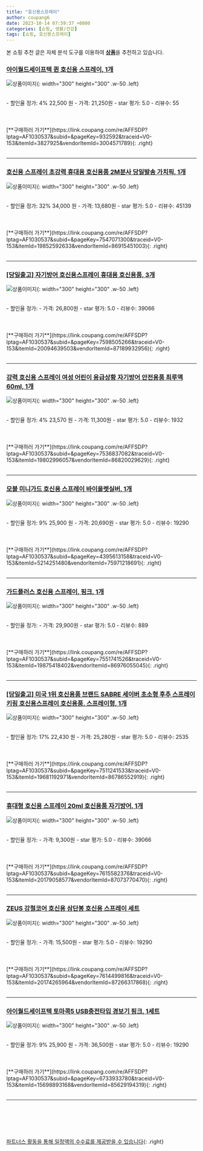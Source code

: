 ```yaml
---
title: "호신용스프레이"
author: coupang6
date: 2023-10-14 07:59:37 +0800
categories: [쇼핑, 생활/건강]
tags: [쇼핑, 호신용스프레이]
---
```


본 쇼핑 추천 글은 자체 분석 도구를 이용하여 [**상품**](https://link.coupang.com/a/bao1ui)을 추천하고 있습니다.

### [아이월드세이프텍 퀸 호신용 스프레이, 1개](https://link.coupang.com/re/AFFSDP?lptag=AF1030537&subid=&pageKey=932592&traceid=V0-153&itemId=3827925&vendorItemId=3004571789)

![상품이미지](https://thumbnail7.coupangcdn.com/thumbnails/remote/230x230ex/image/product/image/vendoritem/2016/05/18/3004571789/d24c9aad-abc7-44b0-ba74-1f9f884f987c.jpg){: width="300" height="300" .w-50 .left}


<br>
- 할인율 정가: 4%  22,500   원
- 가격: 21,250원
- star 평가: 5.0
- 리뷰수: 55
<br>
<br>
<br>
<br>
[**구매하러 가기**](https://link.coupang.com/re/AFFSDP?lptag=AF1030537&subid=&pageKey=932592&traceid=V0-153&itemId=3827925&vendorItemId=3004571789){: .right}
<br>
<br>

---

### [호신용 스프레이 초강력 휴대용 호신용품 2M분사 당일발송 가치픽, 1개](https://link.coupang.com/re/AFFSDP?lptag=AF1030537&subid=&pageKey=7547071300&traceid=V0-153&itemId=19852592633&vendorItemId=86915451003)

![상품이미지](https://thumbnail8.coupangcdn.com/thumbnails/remote/230x230ex/image/vendor_inventory/a30d/40677fa2550eb16a18e9a495db1eb2e33d16d8ec583c04fee7131fb38b6a.jpg){: width="300" height="300" .w-50 .left}


<br>
- 할인율 정가: 32%  34,000   원
- 가격: 13,680원
- star 평가: 5.0
- 리뷰수: 45139
<br>
<br>
<br>
<br>
[**구매하러 가기**](https://link.coupang.com/re/AFFSDP?lptag=AF1030537&subid=&pageKey=7547071300&traceid=V0-153&itemId=19852592633&vendorItemId=86915451003){: .right}
<br>
<br>

---

### [[당일출고] 자기방어 호신용스프레이 휴대용 호신용품, 3개](https://link.coupang.com/re/AFFSDP?lptag=AF1030537&subid=&pageKey=7598505266&traceid=V0-153&itemId=20094639503&vendorItemId=87189932956)

![상품이미지](https://thumbnail10.coupangcdn.com/thumbnails/remote/230x230ex/image/vendor_inventory/0eaa/dd1f72e79963937cf640ee77fb66d723eb3647ab65cc6aeb390dbebdea38.png){: width="300" height="300" .w-50 .left}


<br>
- 할인율 정가: 
- 가격: 26,800원
- star 평가: 5.0
- 리뷰수: 39066
<br>
<br>
<br>
<br>
[**구매하러 가기**](https://link.coupang.com/re/AFFSDP?lptag=AF1030537&subid=&pageKey=7598505266&traceid=V0-153&itemId=20094639503&vendorItemId=87189932956){: .right}
<br>
<br>

---

### [강력 호신용 스프레이 여성 어린이 응급상황 자기방어 안전용품 최루액 60ml, 1개](https://link.coupang.com/re/AFFSDP?lptag=AF1030537&subid=&pageKey=7536837082&traceid=V0-153&itemId=19802996057&vendorItemId=86820029629)

![상품이미지](https://thumbnail7.coupangcdn.com/thumbnails/remote/230x230ex/image/vendor_inventory/1ada/be00bcc37673d099e4ec0d9b6ec4d01ad5b32a39d0acb8ce4bb2ba58e5ff.jpg){: width="300" height="300" .w-50 .left}


<br>
- 할인율 정가: 4%  23,570   원
- 가격: 11,300원
- star 평가: 5.0
- 리뷰수: 1932
<br>
<br>
<br>
<br>
[**구매하러 가기**](https://link.coupang.com/re/AFFSDP?lptag=AF1030537&subid=&pageKey=7536837082&traceid=V0-153&itemId=19802996057&vendorItemId=86820029629){: .right}
<br>
<br>

---

### [모블 미니가드 호신용 스프레이 바이올렛실버, 1개](https://link.coupang.com/re/AFFSDP?lptag=AF1030537&subid=&pageKey=4395613158&traceid=V0-153&itemId=5214251480&vendorItemId=75971218691)

![상품이미지](https://thumbnail10.coupangcdn.com/thumbnails/remote/230x230ex/image/retail/images/2021/05/18/17/4/91f96990-d14b-4402-a67b-db49b5807d2c.jpg){: width="300" height="300" .w-50 .left}


<br>
- 할인율 정가: 9%  25,900   원
- 가격: 20,690원
- star 평가: 5.0
- 리뷰수: 19290
<br>
<br>
<br>
<br>
[**구매하러 가기**](https://link.coupang.com/re/AFFSDP?lptag=AF1030537&subid=&pageKey=4395613158&traceid=V0-153&itemId=5214251480&vendorItemId=75971218691){: .right}
<br>
<br>

---

### [가드플러스 호신용 스프레이, 핑크, 1개](https://link.coupang.com/re/AFFSDP?lptag=AF1030537&subid=&pageKey=7551741526&traceid=V0-153&itemId=19875418402&vendorItemId=86976055045)

![상품이미지](https://thumbnail7.coupangcdn.com/thumbnails/remote/230x230ex/image/vendor_inventory/d36c/9ebdf14f5b074d71b128f6d6354745e76fd13186db3b292acff84e33988b.jpg){: width="300" height="300" .w-50 .left}


<br>
- 할인율 정가: 
- 가격: 29,900원
- star 평가: 5.0
- 리뷰수: 889
<br>
<br>
<br>
<br>
[**구매하러 가기**](https://link.coupang.com/re/AFFSDP?lptag=AF1030537&subid=&pageKey=7551741526&traceid=V0-153&itemId=19875418402&vendorItemId=86976055045){: .right}
<br>
<br>

---

### [[당일출고] 미국 1위 호신용품 브랜드 SABRE 세이버 초소형 후추 스프레이 키링 호신용스프레이 호신용품, 스프레이형, 1개](https://link.coupang.com/re/AFFSDP?lptag=AF1030537&subid=&pageKey=7511241533&traceid=V0-153&itemId=19681192971&vendorItemId=86786552919)

![상품이미지](https://thumbnail6.coupangcdn.com/thumbnails/remote/230x230ex/image/vendor_inventory/9553/39ef2f343570ef05c13eb2c9c6e1766b7ca3eab242b3592b2c6d388cb78e.jpg){: width="300" height="300" .w-50 .left}


<br>
- 할인율 정가: 17%  22,430   원
- 가격: 25,280원
- star 평가: 5.0
- 리뷰수: 2535
<br>
<br>
<br>
<br>
[**구매하러 가기**](https://link.coupang.com/re/AFFSDP?lptag=AF1030537&subid=&pageKey=7511241533&traceid=V0-153&itemId=19681192971&vendorItemId=86786552919){: .right}
<br>
<br>

---

### [휴대형 호신용 스프레이 20ml 호신용품 자기방어, 1개](https://link.coupang.com/re/AFFSDP?lptag=AF1030537&subid=&pageKey=7615582376&traceid=V0-153&itemId=20179058577&vendorItemId=87073770470)

![상품이미지](https://thumbnail6.coupangcdn.com/thumbnails/remote/230x230ex/image/vendor_inventory/dc7c/862de6dd927ed6b1195536bc6b12d3ae70066ce25692fc5139ffaac1f460.jpg){: width="300" height="300" .w-50 .left}


<br>
- 할인율 정가: 
- 가격: 9,300원
- star 평가: 5.0
- 리뷰수: 39066
<br>
<br>
<br>
<br>
[**구매하러 가기**](https://link.coupang.com/re/AFFSDP?lptag=AF1030537&subid=&pageKey=7615582376&traceid=V0-153&itemId=20179058577&vendorItemId=87073770470){: .right}
<br>
<br>

---

### [ZEUS 강철코어 호신용 삼단봉 호신용 스프레이 세트](https://link.coupang.com/re/AFFSDP?lptag=AF1030537&subid=&pageKey=7614499816&traceid=V0-153&itemId=20174265964&vendorItemId=87266317868)

![상품이미지](https://thumbnail8.coupangcdn.com/thumbnails/remote/230x230ex/image/vendor_inventory/aa35/cbd4703162537d35ce7bf1b44a0413ea5b5a6d2d5c7a41ae8d8f0c885365.jpg){: width="300" height="300" .w-50 .left}


<br>
- 할인율 정가: 
- 가격: 15,500원
- star 평가: 5.0
- 리뷰수: 19290
<br>
<br>
<br>
<br>
[**구매하러 가기**](https://link.coupang.com/re/AFFSDP?lptag=AF1030537&subid=&pageKey=7614499816&traceid=V0-153&itemId=20174265964&vendorItemId=87266317868){: .right}
<br>
<br>

---

### [아이월드세이프텍 토마콕5 USB충전타입 경보기 핑크, 1세트](https://link.coupang.com/re/AFFSDP?lptag=AF1030537&subid=&pageKey=6733933780&traceid=V0-153&itemId=15698893168&vendorItemId=85629194319)

![상품이미지](https://thumbnail10.coupangcdn.com/thumbnails/remote/230x230ex/image/retail/images/2023/04/11/10/8/b2957cfb-c49b-44e2-aade-7086376d1d4f.jpg){: width="300" height="300" .w-50 .left}


<br>
- 할인율 정가: 9%  25,900   원
- 가격: 36,500원
- star 평가: 5.0
- 리뷰수: 19290
<br>
<br>
<br>
<br>
[**구매하러 가기**](https://link.coupang.com/re/AFFSDP?lptag=AF1030537&subid=&pageKey=6733933780&traceid=V0-153&itemId=15698893168&vendorItemId=85629194319){: .right}
<br>
<br>

---
<br><br><br><br><br> [파트너스 활동을 통해 일정액의 수수료를 제공받을 수 있습니다](https://link.coupang.com/a/bao1ui){: .right}